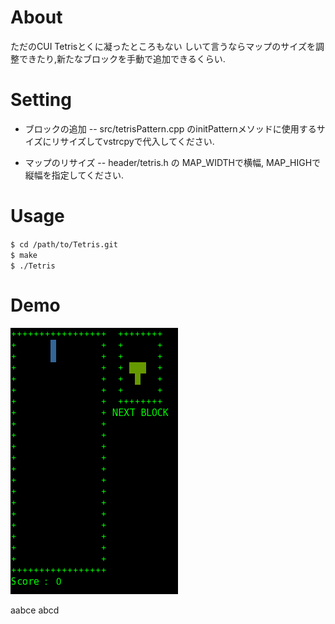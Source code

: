 # About
ただのCUI Tetrisとくに凝ったところもない
しいて言うならマップのサイズを調整できたり,新たなブロックを手動で追加できるくらい.

# Setting
- ブロックの追加
-- src/tetrisPattern.cpp のinitPatternメソッドに使用するサイズにリサイズしてvstrcpyで代入してください.

- マップのリサイズ
-- header/tetris.h の MAP_WIDTHで横幅, MAP_HIGHで縦幅を指定してください.

# Usage
``$ cd /path/to/Tetris.git``  
``$ make``  
``$ ./Tetris``  

# Demo
![テトリスのgifアニメーション](https://github.com/kokoax/Tetris/blob/master/images/Tetris.gif "Tetris.gif")

aabce
abcd
